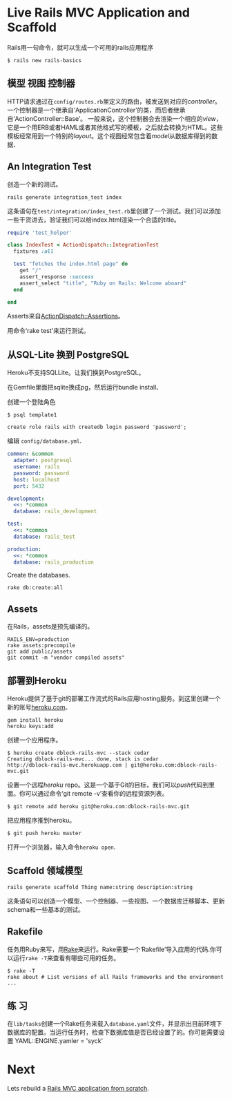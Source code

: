 Live Rails MVC Application and Scaffold
=======================================

Rails用一句命令，就可以生成一个可用的rails应用程序

    $ rails new rails-basics

模型 视图 控制器
---------------------

HTTP请求通过在`config/routes.rb`里定义的路由，被发送到对应的*controller*。一个控制器是一个继承自‘ApplicationController’的类，而后者继承自‘ActionController::Base’。
一般来说，这个控制器会去渲染一个相应的*view*，它是一个用ERB或者HAML或者其他格式写的模板，之后就会转换为HTML。这些模板经常用到一个特别的*layout*。这个视图经常包含着*model*从数据库得到的数据、

An Integration Test
-------------------

创造一个新的测试。

    rails generate integration_test index

这条语句在`test/integration/index_test.rb`里创建了一个测试。我们可以添加一些干货进去，验证我们可以给index.html渲染一个合适的title。

``` ruby
require 'test_helper'

class IndexTest < ActionDispatch::IntegrationTest
  fixtures :all

  test "fetches the index.html page" do
    get "/"
    assert_response :success
    assert_select "title", "Ruby on Rails: Welcome aboard"
  end

end
```

Asserts来自[ActionDispatch::Assertions](http://apidock.com/rails/ActionDispatch/Assertions)。

用命令‘rake test’来运行测试。

从SQL-Lite 换到 PostgreSQL
----------------------------------

Heroku不支持SQLLite。让我们换到PostgreSQL。

在Gemfile里面把sqlite换成pg，然后运行bundle install、

创建一个登陆角色

    $ psql template1  

    create role rails with createdb login password 'password';

编辑 `config/database.yml`.

``` yaml
common: &common
  adapter: postgresql
  username: rails
  password: password
  host: localhost
  port: 5432

development:
  <<: *common
  database: rails_development

test:
  <<: *common
  database: rails_test

production:
  <<: *common
  database: rails_production
```

Create the databases.

    rake db:create:all

Assets
------

在Rails，assets是预先编译的。

    RAILS_ENV=production
    rake assets:precompile
    git add public/assets
    git commit -m "vendor compiled assets"

部署到Heroku
----------------

Heroku提供了基于git的部署工作流式的Rails应用hosting服务。到这里创建一个新的账号[heroku.com](http://www.heroku.com/)、

    gem install heroku
    heroku keys:add

创建一个应用程序。

    $ heroku create dblock-rails-mvc --stack cedar
    Creating dblock-rails-mvc... done, stack is cedar
    http://dblock-rails-mvc.herokuapp.com | git@heroku.com:dblock-rails-mvc.git

设置一个远程*heroku* repo。这是一个基于Git的目标，我们可以*push*代码到里面。你可以通过命令‘git remote -v’查看你的远程资源列表。

    $ git remote add heroku git@heroku.com:dblock-rails-mvc.git

把应用程序推到heroku。

    $ git push heroku master

打开一个浏览器，输入命令`heroku open`.

Scaffold 领域模型
---------------------

    rails generate scaffold Thing name:string description:string

这条语句可以创造一个模型、一个控制器、一些视图、一个数据库迁移脚本、更新schema和一些基本的测试。

Rakefile
--------

任务用Ruby来写，用[Rake](https://github.com/jimweirich/rake)来运行。Rake需要一个‘Rakefile’导入应用的代码.你可以运行`rake -T`来查看有哪些可用的任务。

    $ rake -T
    rake about # List versions of all Rails frameworks and the environment
    ...

练 习
--------

在`lib/tasks`创建一个Rake任务来载入`database.yaml`文件，并显示出目前环境下数据库的配置。当运行任务时，检查下数据库值是否已经设置了的。你可能需要设置 YAML::ENGINE.yamler = 'syck'

Next
====

Lets rebuild a [Rails MVC application from scratch](4.3-rails-mvc-dev.md).


